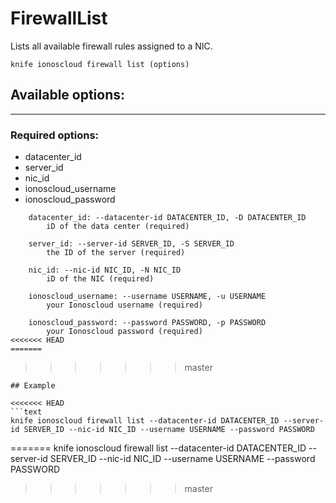 # FirewallList

Lists all available firewall rules assigned to a NIC.

    knife ionoscloud firewall list (options)


## Available options:
---

### Required options:
* datacenter_id
* server_id
* nic_id
* ionoscloud_username
* ionoscloud_password

```
    datacenter_id: --datacenter-id DATACENTER_ID, -D DATACENTER_ID
        iD of the data center (required)

    server_id: --server-id SERVER_ID, -S SERVER_ID
        the ID of the server (required)

    nic_id: --nic-id NIC_ID, -N NIC_ID
        iD of the NIC (required)

    ionoscloud_username: --username USERNAME, -u USERNAME
        your Ionoscloud username (required)

    ionoscloud_password: --password PASSWORD, -p PASSWORD
        your Ionoscloud password (required)
<<<<<<< HEAD
=======

```
>>>>>>> master

```
## Example

<<<<<<< HEAD
```text
knife ionoscloud firewall list --datacenter-id DATACENTER_ID --server-id SERVER_ID --nic-id NIC_ID --username USERNAME --password PASSWORD
```
=======
    knife ionoscloud firewall list --datacenter-id DATACENTER_ID --server-id SERVER_ID --nic-id NIC_ID --username USERNAME --password PASSWORD
>>>>>>> master
